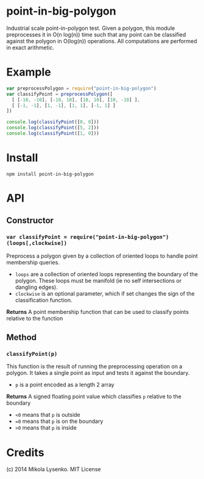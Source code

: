 point-in-big-polygon
====================
Industrial scale point-in-polygon test. Given a polygon, this module preprocesses it in O(n log(n)) time such that any point can be classified against the polygon in O(log(n)) operations. All computations are performed in exact arithmetic.

# Example

```javascript
var preprocessPolygon = require("point-in-big-polygon")
var classifyPoint = preprocessPolygon([
  [ [-10, -10], [-10, 10], [10, 10], [10, -10] ],
  [ [-1, -1], [1, -1], [1, 1], [-1, 1] ]
])

console.log(classifyPoint([0, 0]))
console.log(classifyPoint([5, 2]))
console.log(classifyPoint([1, 0]))
```

# Install

```
npm install point-in-big-polygon
```

# API

## Constructor

### `var classifyPoint = require("point-in-big-polygon")(loops[,clockwise])`
Preprocess a polygon given by a collection of oriented loops to handle point membership queries.

* `loops` are a collection of oriented loops representing the boundary of the polygon. These loops must be manifold (ie no self intersections or dangling edges).
* `clockwise` is an optional parameter, which if set changes the sign of the classification function.

**Returns** A point membership function that can be used to classify points relative to the function

## Method

### `classifyPoint(p)`
This function is the result of running the preprocessing operation on a polygon. It takes a single point as input and tests it against the boundary.

* `p` is a point encoded as a length 2 array

**Returns** A signed floating point value which classifies `p` relative to the boundary

* `<0` means that `p` is outside
* `=0` means that `p` is on the boundary
* `>0` means that `p` is inside

# Credits
(c) 2014 Mikola Lysenko. MIT License